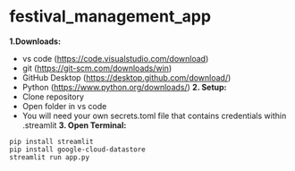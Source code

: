 # festival_management_app

**1.Downloads:**
- vs code (https://code.visualstudio.com/download)
- git (https://git-scm.com/downloads/win)
- GitHub Desktop (https://desktop.github.com/download/)
- Python (https://www.python.org/downloads/)
**2. Setup:**
- Clone repository
- Open folder in vs code
- You will need your own secrets.toml file that contains credentials within .streamlit
**3. Open Terminal:**
```
pip install streamlit
pip install google-cloud-datastore
streamlit run app.py
```
